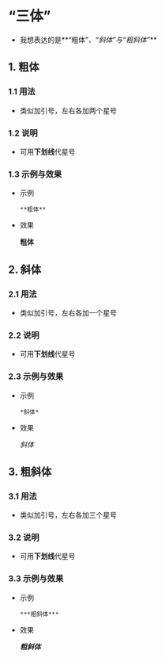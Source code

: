 # “三体”

- 我想表达的是**“粗体”**、*“斜体”*与***“粗斜体”***

## 1. 粗体

### 1.1 用法

- 类似加引号，左右各加两个星号

### 1.2 说明

- 可用**下划线**代星号

### 1.3 示例与效果

- 示例

    `**粗体**`

- 效果

    **粗体**

## 2. 斜体

### 2.1 用法

- 类似加引号，左右各加一个星号

### 2.2 说明

- 可用**下划线**代星号

### 2.3 示例与效果

- 示例

    `*斜体*`

- 效果

    *斜体*

## 3. 粗斜体

### 3.1 用法

- 类似加引号，左右各加三个星号

### 3.2 说明

- 可用**下划线**代星号

### 3.3 示例与效果

- 示例

    `***粗斜体***`

- 效果

    ***粗斜体***